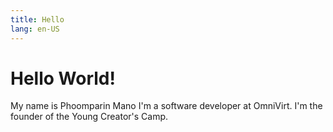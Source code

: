 ```yaml
---
title: Hello
lang: en-US
---
```


# Hello World!

My name is Phoomparin Mano
I'm a software developer at OmniVirt.
I'm the founder of the Young Creator's Camp.
